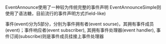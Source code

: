 EventAnnounce使用了一种较为传统完整的事件声明
EventAnnounceSimple则使用了语法糖，目前流行的事件声明方式(field-like)

事件(event)分为5部分，分别为事件拥有者(event sourse)，其拥有事件成员(event)；事件响应者(event subscriber), 其拥有事件处理器(event handler), 事件订阅(subscribe)则是事件成员挂接上事件处理器